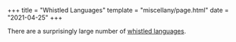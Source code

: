 +++
title = "Whistled Languages"
template = "miscellany/page.html"
date = "2021-04-25"
+++

There are a surprisingly large number of [whistled languages](https://en.wikipedia.org/wiki/Whistled_language#List_of_whistled_languages).

